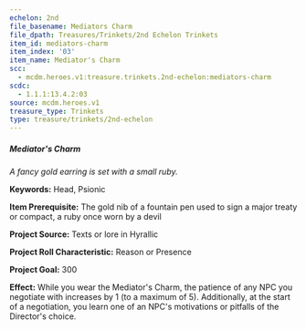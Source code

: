 ```yaml
---
echelon: 2nd
file_basename: Mediators Charm
file_dpath: Treasures/Trinkets/2nd Echelon Trinkets
item_id: mediators-charm
item_index: '03'
item_name: Mediator's Charm
scc:
  - mcdm.heroes.v1:treasure.trinkets.2nd-echelon:mediators-charm
scdc:
  - 1.1.1:13.4.2:03
source: mcdm.heroes.v1
treasure_type: Trinkets
type: treasure/trinkets/2nd-echelon
---
```


##### Mediator's Charm

*A fancy gold earring is set with a small ruby.*

**Keywords:** Head, Psionic

**Item Prerequisite:** The gold nib of a fountain pen used to sign a major treaty or compact, a ruby once worn by a devil

**Project Source:** Texts or lore in Hyrallic

**Project Roll Characteristic:** Reason or Presence

**Project Goal:** 300

**Effect:** While you wear the Mediator's Charm, the patience of any NPC you negotiate with increases by 1 (to a maximum of 5). Additionally, at the start of a negotiation, you learn one of an NPC's motivations or pitfalls of the Director's choice.
